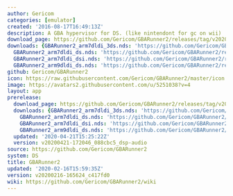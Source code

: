 ```yaml
---
author: Gericom
categories: [emulator]
created: '2016-08-17T16:49:13Z'
description: A GBA hypervisor for DS. (like nintendont for gc on wii)
download_page: https://github.com/Gericom/GBARunner2/releases/tag/v20200216-165624_c417fd0
downloads: {GBARunner2_arm7dldi_3ds.nds: 'https://github.com/Gericom/GBARunner2/releases/download/v20200216-165624_c417fd0/GBARunner2_arm7dldi_3ds.nds',
  GBARunner2_arm7dldi_ds.nds: 'https://github.com/Gericom/GBARunner2/releases/download/v20200216-165624_c417fd0/GBARunner2_arm7dldi_ds.nds',
  GBARunner2_arm7dldi_dsi.nds: 'https://github.com/Gericom/GBARunner2/releases/download/v20200216-165624_c417fd0/GBARunner2_arm7dldi_dsi.nds',
  GBARunner2_arm9dldi_ds.nds: 'https://github.com/Gericom/GBARunner2/releases/download/v20200216-165624_c417fd0/GBARunner2_arm9dldi_ds.nds'}
github: Gericom/GBARunner2
icon: https://raw.githubusercontent.com/Gericom/GBARunner2/master/icon.bmp
image: https://avatars2.githubusercontent.com/u/5251038?v=4
layout: app
prerelease:
  download_page: https://github.com/Gericom/GBARunner2/releases/tag/v20200421-172046_088cbc5_dsp-audio
  downloads: {GBARunner2_arm7dldi_3ds.nds: 'https://github.com/Gericom/GBARunner2/releases/download/v20200421-172046_088cbc5_dsp-audio/GBARunner2_arm7dldi_3ds.nds',
    GBARunner2_arm7dldi_ds.nds: 'https://github.com/Gericom/GBARunner2/releases/download/v20200421-172046_088cbc5_dsp-audio/GBARunner2_arm7dldi_ds.nds',
    GBARunner2_arm7dldi_dsi.nds: 'https://github.com/Gericom/GBARunner2/releases/download/v20200421-172046_088cbc5_dsp-audio/GBARunner2_arm7dldi_dsi.nds',
    GBARunner2_arm9dldi_ds.nds: 'https://github.com/Gericom/GBARunner2/releases/download/v20200421-172046_088cbc5_dsp-audio/GBARunner2_arm9dldi_ds.nds'}
  updated: '2020-04-21T15:25:22Z'
  version: v20200421-172046_088cbc5_dsp-audio
source: https://github.com/Gericom/GBARunner2
system: DS
title: GBARunner2
updated: '2020-02-16T15:59:35Z'
version: v20200216-165624_c417fd0
wiki: https://github.com/Gericom/GBARunner2/wiki
---
```

